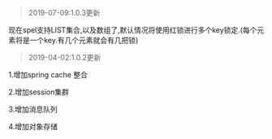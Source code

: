 
>2019-07-09:1.0.3更新

现在spel支持LIST集合,以及数组了,默认情况将使用红锁进行多个key锁定.(每个元素将是一个key.有几个元素就会有几把锁)

>2019-04-02:1.0.2更新

1.增加spring cache 整合

2.增加session集群

3.增加消息队列

4.增加对象存储 